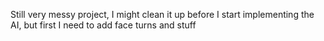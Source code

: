 Still very messy project, I might clean it up before I start implementing the AI, but first I need to add face turns and stuff
